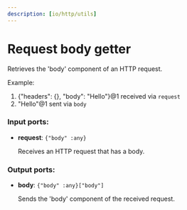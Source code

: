 ```yaml
---
description: [io/http/utils]
---
```


# Request body getter

Retrieves the 'body' component of an HTTP request.

Example:
1. {"headers": {}, "body": "Hello"}@1 received via `request`
2. "Hello"@1 sent via `body`

### Input ports:

* __request__: ` {"body" :any} `

    Receives an HTTP request that has a body.

### Output ports:

* __body__: ` {"body" :any}["body"] `

    Sends the 'body' component of the received request.

